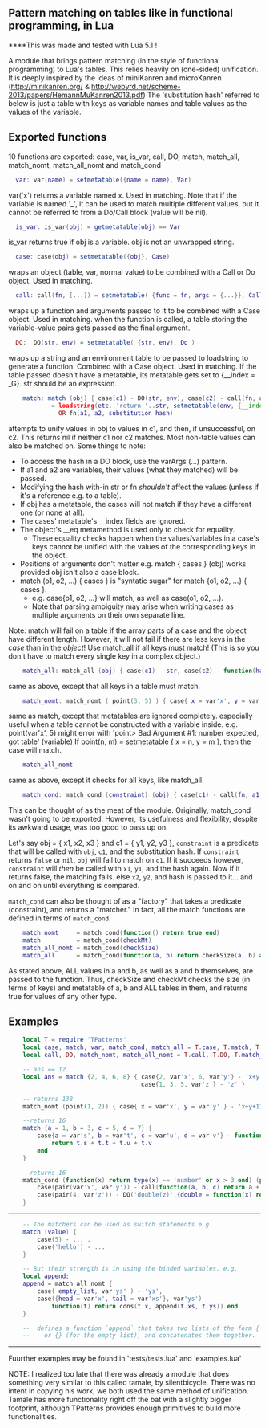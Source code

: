 
## Pattern matching on tables like in functional programming, in Lua

****This was made and tested with Lua 5.1 !

A module that brings pattern matching (in the style of functional programming) to Lua's tables.
This relies heavily on (one-sided) unification. It is deeply inspired by the ideas of 
miniKanren and microKanren (http://minikanren.org/ & http://webyrd.net/scheme-2013/papers/HemannMuKanren2013.pdf)
The 'substitution hash' referred to below is just a table with keys as variable names and table values as the 
values of the variable.

## Exported functions
10 functions are exported: case, var, is_var, call, DO, 
                            match, match_all, match_nomt, match_all_nomt and match_cond

```lua
  var: var(name) = setmetatable({name = name}, Var)
```
var('x') returns a variable named x. Used in matching.
Note that if the variable is named '_', it can be used to match multiple different values,
but it cannot be referred to from a Do/Call block (value will be nil).

```lua
  is_var: is_var(obj) = getmetatable(obj) == Var
```
is_var returns true if obj is a variable. obj is not an unwrapped string.

```lua
  case: case(obj) = setmetatable({obj}, Case)
```
wraps an object (table, var, normal value) to be combined with a Call or Do object. Used in matching.

```lua
  call: call(fn, [...]) = setmetatable( {func = fn, args = {...}}, Call )
```
wraps up a function and arguments passed to it to be combined with a Case object. Used in matching.
when the function is called, a table storing the variable-value pairs gets passed as the final argument.

```lua
  DO:  DO(str, env) = setmetatable( {str, env}, Do )
```
wraps up a string and an environment table to be passed to loadstring to generate a function.
Combined with a Case object. Used in matching. If the table passed doesn't have a metatable, 
its metatable gets set to {__index = _G}. str should be an expression.

```lua
    match: match (obj) { case(c1) - DO(str, env), case(c2) - call(fn, a1, a2) } 
            = loadstring(etc..'return '..str, setmetatable(env, {__index = _G}))(substitution hash)
              OR fn(a1, a2, substitution hash)
```
attempts to unify values in obj to values in c1, and then, if unsuccessful, on c2.
This returns nil if neither c1 nor c2 matches. Most non-table values can also be matched on.
Some things to note:
  * To access the hash in a DO block, use the varArgs (...) pattern.
  * If a1 and a2 are variables, their values (what they matched) will be passed. 
  * Modifying the hash with-in str or fn *shouldn't* affect the values (unless if it's a reference e.g. to a table).
  * If obj has a metatable, the cases will not match if they have a different one (or none at all).
  * The cases' metatable's __index fields are ignored.
  * The object's __eq metamethod is used only to check for equality.
    * These equality checks happen when the values/variables in a case's keys 
      cannot be unified with the values of the corresponding keys in the object.
  * Positions of arguments don't matter e.g. match { cases } (obj) works provided obj isn't also a case block.
  * match (o1, o2, ...) { cases } is "syntatic sugar" for match {o1, o2, ...}  { cases }.
      * e.g. case{o1, o2, ...} will match, as well as case(o1, o2, ...).
      * Note that parsing ambiguity may arise when writing cases as multiple arguments on their own separate line.
        

Note: match will fail on a table if the array parts of a case and the object have different length.
However, it will not fail if there are less keys in the *case* than in the *object*!
Use match_all if all keys must match! 
(This is so you don't have to match every single key in a complex object.)

```lua
    match_all: match_all (obj) { case(c1) - str, case(c2) - function(hash) ... end }
```
same as above, except that all keys in a table must match.

```lua
    match_nomt: match_nomt ( point(3, 5) ) { case{ x = var'x', y = var'y' } - DO/call(...) }
```
same as match, except that metatables are ignored completely. especially useful
when a table cannot be constructed with a variable inside.
e.g. point(var'x', 5) might error with 'point> Bad Argument #1: number expected, got table' (variable)
If point(n, m) = setmetatable { x = n, y = m }, then the case will match.

```lua
    match_all_nomt
```
same as above, except it checks for all keys, like match_all.
```lua
    match_cond: match_cond (constraint) (obj) { case(c1) - call(fn, a1, s2) }
```
This can be thought of as the meat of the module.
Originally, match_cond wasn't going to be exported. However, its usefulness and
flexibility, despite its awkward usage, was too good to pass up on.

Let's say obj = { x1, x2, x3 } and c1 = { y1, y2, y3 },
`constraint` is a predicate that will be called with `obj`, `c1`, and the substitution hash.
If `constraint` returns `false` or `nil`, `obj` will fail to match on `c1`.
If it succeeds however, `constraint` will *then* be called with `x1`, `y1`, and the hash again.
Now if it returns false, the matching fails. else `x2`, `y2`, and hash is passed to it... 
and on and on until everything is compared.

`match_cond` can also be thought of as a "factory" that takes a predicate (constraint),
and returns a "matcher." In fact, all the match functions are defined in terms of `match_cond`.
```lua
    match_nomt     = match_cond(function() return true end)
    match          = match_cond(checkMt)
    match_all_nomt = match_cond(checkSize)
    match_all      = match_cond(function(a, b) return checkSize(a, b) and checkMt(a, b) end)
```

As stated above, ALL values in a and b, as well as a and b themselves, are passed to the function.
Thus, checkSize and checkMt checks the size (in terms of keys) and metatable of a, b and ALL tables
in them, and returns true for values of any other type.

## Examples
```lua
    local T = require 'TPatterns'
    local case, match, var, match_cond, match_all = T.case, T.match, T.var, T.match_cond, T.match_all
    local call, DO, match_nomt, match_all_nomt = T.call, T.DO, T.match_nomt, T.match_all_nomt

    -- ans == 12.
    local ans = match {2, 4, 6, 8} { case{2, var'x', 6, var'y'} - 'x+y', 
                                     case{1, 3, 5, var'z'} - 'z' }

    -- returns 138
    match_nomt (point(1, 2)) { case{ x = var'x', y = var'y' } - 'x+y+135', case(point(1, 2)) - '1' } 

    --returns 16
    match {a = 1, b = 3, c = 5, d = 7} { 
        case{a = var's', b = var't', c = var'u', d = var'v'} - function(t) 
            return t.s + t.t + t.u + t.v 
        end 
    }

    --returns 16
    match_cond (function(x) return type(x) ~= 'number' or x > 3 end) (pair(4, 7)) { 
        case(pair(var'x', var'y')) - call(function(a, b, c) return a + b + c end, var'x', var'y', 5),
        case(pair(4, var'z')) - DO('double(z)',{double = function(x) return x*2 end} )
    }
```
   -------------------------------------------------------------------------------------------------------------------------
```lua
    -- The matchers can be used as switch statements e.g.
    match (value) {
        case(5) - ... ,
        case('hello') - ...
    }

    -- But their strength is in using the binded variables. e.g.
    local append;
    append = match_all_nomt { 
        case( empty_list, var'ys' ) - 'ys',
        case({head = var'x', tail = var'xs'}, var'ys') - 
            function(t) return cons(t.x, append(t.xs, t.ys)) end 
    }

    --  defines a function `append` that takes two lists of the form { head = value, tail = restOfList } 
    --    or {} (for the empty list), and concatenates them together.

```
   -------------------------------------------------------------------------------------------------------------------------

Fuurther examples may be found in 'tests/tests.lua' and 'examples.lua'

NOTE: I realized too late that there was already a module that does something very similar 
to this called tamale, by silentbicycle. There was no intent in copying his work,
we both used the same method of unification. Tamale has more functionality right off the bat
with a slightly bigger footprint, although TPatterns provides enough primitives to build
more functionalities.
